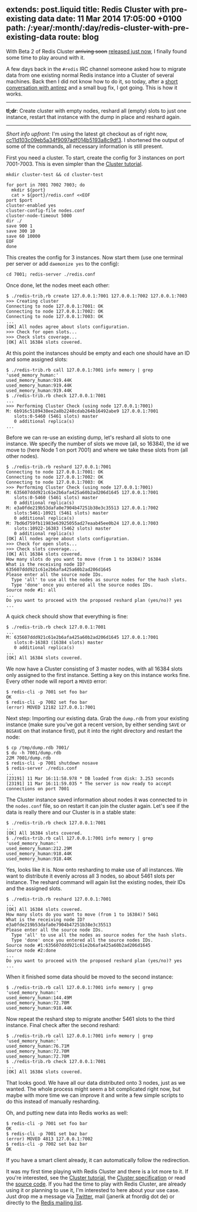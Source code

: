 extends: post.liquid
title: Redis Cluster with pre-existing data
date: 11 Mar 2014 17:05:00 +0100
path: /:year/:month/:day/redis-cluster-with-pre-existing-data
route: blog
---

With Beta 2 of Redis Cluster <del>arriving soon</del> [released just now][cluster-beta2], I finally found some time to play around with it.

A few days back in the `#redis` IRC channel someone asked how to migrate data from one existing normal Redis instance into a Cluster of several machines.
Back then I did not know how to do it, so today, after a [short conversation with antirez][twitter-conv] and a small bug fix, I got going. This is how it works.

------

**tl;dr**: Create cluster with empty nodes, reshard all (empty) slots to just one instance, restart that instance with the dump in place and reshard again.

------

*Short info upfront:* I'm using the latest git checkout as of right now, [cc11d103c09eb5a34f9097adf014b5193a8c9df3][redis-git-checkout]. I shortened the output of some of the commands, all necessary information is still present.

First you need a cluster. To start, create the config for 3 instances on port 7001-7003. This is even simpler than the [Cluster tutorial][].

~~~shell
mkdir cluster-test && cd cluster-test

for port in 7001 7002 7003; do
  mkdir ${port}
  cat > ${port}/redis.conf <<EOF
port $port
cluster-enabled yes
cluster-config-file nodes.conf
cluster-node-timeout 5000
dir ./
save 900 1
save 300 10
save 60 10000
EOF
done
~~~

This creates the config for 3 instances. Now start them (use one terminal per server or add `daemonize yes` to the config):

~~~shell
cd 7001; redis-server ./redis.conf
~~~

Once done, let the nodes meet each other:

~~~shell
$ ./redis-trib.rb create 127.0.0.1:7001 127.0.0.1:7002 127.0.0.1:7003
>>> Creating cluster
Connecting to node 127.0.0.1:7001: OK
Connecting to node 127.0.0.1:7002: OK
Connecting to node 127.0.0.1:7003: OK
...
[OK] All nodes agree about slots configuration.
>>> Check for open slots...
>>> Check slots coverage...
[OK] All 16384 slots covered.
~~~

At this point the instances should be empty and each one should have an ID and some assigned slots:

~~~shell
$ ./redis-trib.rb call 127.0.0.1:7001 info memory | grep 'used_memory_human:'  
used_memory_human:919.44K
used_memory_human:919.44K
used_memory_human:919.44K
$ ./redis-trib.rb check 127.0.0.1:7001
...
>>> Performing Cluster Check (using node 127.0.0.1:7001)
M: 6b916c5189438ee2a8b2248cdab264b16492abe9 127.0.0.1:7001
   slots:0-5460 (5461 slots) master
   0 additional replica(s)
...
~~~

Before we can re-use an existing dump, let's reshard all slots to one instance.
We specify the number of slots we move (all, so 16384), the id we move to (here Node 1 on port 7001) and where we take these slots from (all other nodes).

~~~shell
$ ./redis-trib.rb reshard 127.0.0.1:7001
Connecting to node 127.0.0.1:7001: OK
Connecting to node 127.0.0.1:7002: OK
Connecting to node 127.0.0.1:7003: OK
>>> Performing Cluster Check (using node 127.0.0.1:7001)
M: 635607ddd921c61e2b6afa425a60b2ad206d1645 127.0.0.1:7001
   slots:0-5460 (5461 slots) master
   0 additional replica(s)
M: e3a0fde219b53dafa0e7904b47251b38e3c35513 127.0.0.1:7002
   slots:5461-10921 (5461 slots) master
   0 additional replica(s)
M: 7bd6d759fb11983e63925055ad27eaab45ee0b24 127.0.0.1:7003
   slots:10922-16383 (5462 slots) master
   0 additional replica(s)
[OK] All nodes agree about slots configuration.
>>> Check for open slots...
>>> Check slots coverage...
[OK] All 16384 slots covered.
How many slots do you want to move (from 1 to 16384)? 16384
What is the receiving node ID? 635607ddd921c61e2b6afa425a60b2ad206d1645
Please enter all the source node IDs.
  Type 'all' to use all the nodes as source nodes for the hash slots.
  Type 'done' once you entered all the source nodes IDs.
Source node #1: all
...
Do you want to proceed with the proposed reshard plan (yes/no)? yes
...
~~~

A quick check should show that everything is fine:

~~~shell
$ ./redis-trib.rb check 127.0.0.1:7001
...
M: 635607ddd921c61e2b6afa425a60b2ad206d1645 127.0.0.1:7001
   slots:0-16383 (16384 slots) master
   0 additional replica(s)
...
[OK] All 16384 slots covered.
~~~

We now have a Cluster consisting of 3 master nodes, with all 16384 slots only assigned to the first instance. Setting a key on this instance works fine. Every other node will report a `MOVED` error:

~~~shell
$ redis-cli -p 7001 set foo bar
OK
$ redis-cli -p 7002 set foo bar
(error) MOVED 12182 127.0.0.1:7001
~~~

Next step: Importing our existing data. Grab the `dump.rdb` from your existing instance (make sure you've got a recent version, by either sending `SAVE` or `BGSAVE` on that instance first), put it into the right directory and restart the node:

~~~shell
$ cp /tmp/dump.rdb 7001/
$ du -h 7001/dump.rdb
22M	7001/dump.rdb
$ redis-cli -p 7001 shutdown nosave
$ redis-server ./redis.conf
...
[23191] 11 Mar 16:11:58.978 * DB loaded from disk: 3.253 seconds
[23191] 11 Mar 16:11:59.035 * The server is now ready to accept connections on port 7001
~~~

The Cluster instance saved information about nodes it was connected to in the `nodes.conf` file, so on restart it can join the cluster again.
Let's see if the data is really there and our Cluster is in a stable state:

~~~shell
$ ./redis-trib.rb check 127.0.0.1:7001
...
[OK] All 16384 slots covered.
$ ./redis-trib.rb call 127.0.0.1:7001 info memory | grep 'used_memory_human:'
used_memory_human:212.29M
used_memory_human:918.44K
used_memory_human:918.44K
~~~

Yes, looks like it is. Now onto resharding to make use of all instances. We want to distribute it evenly across all 3 nodes, so about 5461 slots per instance.
The reshard command will again list the existing nodes, their IDs and the assigned slots.

~~~shell
$ ./redis-trib.rb reshard 127.0.0.1:7001
...
[OK] All 16384 slots covered.
How many slots do you want to move (from 1 to 16384)? 5461
What is the receiving node ID? e3a0fde219b53dafa0e7904b47251b38e3c35513
Please enter all the source node IDs.
  Type 'all' to use all the nodes as source nodes for the hash slots.
  Type 'done' once you entered all the source nodes IDs.
Source node #1:635607ddd921c61e2b6afa425a60b2ad206d1645
Source node #2:done
...
Do you want to proceed with the proposed reshard plan (yes/no)? yes
...
~~~

When it finished some data should be moved to the second instance:

~~~shell
$ ./redis-trib.rb call 127.0.0.1:7001 info memory | grep 'used_memory_human:'
used_memory_human:144.49M
used_memory_human:72.70M
used_memory_human:918.44K
~~~

Now repeat the reshard step to migrate another 5461 slots to the third instance.
Final check after the second reshard:

~~~shell
$ ./redis-trib.rb call 127.0.0.1:7001 info memory | grep 'used_memory_human:'
used_memory_human:76.71M
used_memory_human:72.70M
used_memory_human:72.70M
$ ./redis-trib.rb check 127.0.0.1:7001                                  
...
[OK] All 16384 slots covered.
~~~

That looks good. We have all our data distributed onto 3 nodes, just as we wanted. The whole process might seem a bit complicated right now, but maybe with more time we can improve it and write a few simple scripts to do this instead of manually resharding.

Oh, and putting new data into Redis works as well:

~~~shell
$ redis-cli -p 7001 set foo bar    
OK
$ redis-cli -p 7001 set baz bar
(error) MOVED 4813 127.0.0.1:7002
$ redis-cli -p 7002 set baz bar
OK
~~~

If you have a smart client already, it can automatically follow the redirection.

It was my first time playing with Redis Cluster and there is a lot more to it.
If you're interested, see the [Cluster tutorial], the [Cluster specification] or read the [source code][cluster source].
If you had the time to play with Redis Cluster, are already using it or planning to use it, I'm interested to here about your use case. Just drop me a message via [Twitter][], mail (janerik at fnordig dot de) or directly to the [Redis mailing list][redis-ml].

[redis-git-checkout]: https://github.com/antirez/redis/commit/cc11d103c09eb5a34f9097adf014b5193a8c9df3
[twitter-conv]: https://twitter.com/badboy_/status/443376731932864512
[Cluster tutorial]: http://redis.io/topics/cluster-tutorial
[Cluster specification]: http://redis.io/topics/cluster-spec
[cluster source]: https://github.com/antirez/redis/blob/unstable/src/cluster.c
[redis-ml]: https://groups.google.com/forum/#!forum/redis-db
[twitter]: http://twitter.com/badboy_
[cluster-beta2]: https://groups.google.com/forum/#!msg/redis-db/qaVm3WNYCpw/TaTVorkmlM8J
